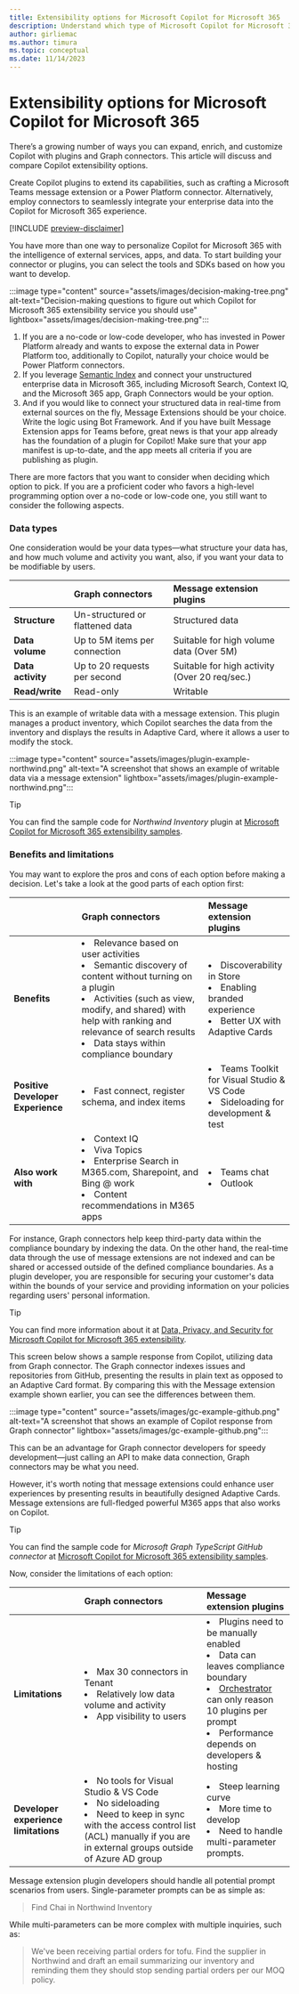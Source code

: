 ```yaml
---
title: Extensibility options for Microsoft Copilot for Microsoft 365
description: Understand which type of Microsoft Copilot for Microsoft 365 plugin or connector works best for you
author: girliemac
ms.author: timura
ms.topic: conceptual
ms.date: 11/14/2023
---
```


# Extensibility options for Microsoft Copilot for Microsoft 365

There’s a growing number of ways you can expand, enrich, and customize Copilot with plugins and Graph connectors. This article will discuss and compare Copilot extensibility options.

Create Copilot plugins to extend its capabilities, such as crafting a Microsoft Teams message extension or a Power Platform connector. Alternatively, employ connectors to seamlessly integrate your enterprise data into the Copilot for Microsoft 365 experience.

[!INCLUDE [preview-disclaimer](includes/preview-disclaimer.md)]

You have more than one way to personalize Copilot for Microsoft 365 with the intelligence of external services, apps, and data.
To start building your connector or plugins, you can select the tools and SDKs based on how you want to develop.

:::image type="content" source="assets/images/decision-making-tree.png" alt-text="Decision-making questions to figure out which Copilot for Microsoft 365 extensibility service you should use" lightbox="assets/images/decision-making-tree.png":::

1. If you are a no-code or low-code developer, who has invested in Power Platform already and wants to expose the external data in Power Platform too, additionally to Copilot, naturally your choice would be Power Platform connectors.
1. If you leverage [Semantic Index](/microsoft-365-copilot/microsoft-365-copilot-overview#semantic-index) and connect your unstructured enterprise data in Microsoft 365, including Microsoft Search, Context IQ, and the Microsoft 365 app, Graph Connectors would be your option.
1. And if you would like to connect your structured data in real-time from external sources on the fly, Message Extensions should be your choice. Write the logic using Bot Framework. And if you have built Message Extension apps for Teams before, great news is that your app already has the foundation of a plugin for Copilot! Make sure that your app manifest is up-to-date, and the app meets all criteria if you are publishing as plugin.

There are more factors that you want to consider when deciding which option to pick. If you are a proficient coder who favors a high-level programming option over a no-code or low-code one, you still want to consider the following aspects.

### Data types

One consideration would be your data types—what structure your data has, and how much volume and activity you want, also, if you want your data to be modifiable by users.

|                    | Graph connectors                | Message extension plugins       |
|:-------------------|:--------------------------------|:--------------------------------|
| **Structure**          | Un-structured or flattened data | Structured data |
| **Data volume**        | Up to 5M items per connection   | Suitable for high volume data (Over 5M) |
| **Data activity**      | Up to 20 requests per second    | Suitable for high activity (Over 20 req/sec.)|
| **Read/write**         | Read-only                       | Writable

This is an example of writable data with a message extension. This plugin manages a product inventory, which Copilot searches the data from the inventory and displays the results in Adaptive Card, where it allows a user to modify the stock.

:::image type="content" source="assets/images/plugin-example-northwind.png" alt-text="A screenshot that shows an example of writable data via a message extension" lightbox="assets/images/plugin-example-northwind.png":::

> [!TIP]
> You can find the sample code for *Northwind Inventory* plugin at [Microsoft Copilot for Microsoft 365 extensibility samples](samples.md#teams-message-extension-samples).

### Benefits and limitations

You may want to explore the pros and cons of each option before making a decision. Let's take a look at the good parts of each option first:

|                    | Graph connectors                | Message extension plugins       |
|:-------------------|:--------------------------------|:--------------------------------|
| **Benefits**       | <li>Relevance based on user activities  <li>Semantic discovery of content without turning on a plugin<li>Activities (such as view, modify, and shared) with help with ranking and relevance of search results <li>Data stays within compliance boundary| <li>Discoverability in Store <li>Enabling branded experience <li>Better UX with Adaptive Cards|
| **Positive Developer Experience** | <li>Fast connect, register schema, and index items | <li>Teams Toolkit for Visual Studio & VS Code <li>Sideloading for development & test |
| **Also work with** | <li>Context IQ <li>Viva Topics <li>Enterprise Search in M365.com, Sharepoint, and Bing @ work <li>Content recommendations in M365 apps | <li>Teams chat <li>Outlook |

For instance, Graph connectors help keep third-party data within the compliance boundary by indexing the data. On the other hand, the real-time data through the use of message extensions are not indexed and can be shared or accessed outside of the defined compliance boundaries. As a plugin developer, you are responsible for securing your customer's data within the bounds of your service and providing information on your policies regarding users' personal information.

> [!TIP]
> You can find more information about it at [Data, Privacy, and Security for Microsoft Copilot for Microsoft 365 extensibility](data-privacy-security.md).

This screen below shows a sample response from Copilot, utilizing data from Graph connector. The Graph connector indexes issues and repositories from GitHub, presenting the results in plain text as opposed to an Adaptive Card format. By comparing this with the Message extension example shown earlier, you can see the differences between them.

:::image type="content" source="assets/images/gc-example-github.png" alt-text="A screenshot that shows an example of Copilot response from Graph connector" lightbox="assets/images/gc-example-github.png":::

This can be an advantage for Graph connector developers for speedy development—just calling an API to make data connection, Graph connectors may be what you need.

However, it's worth noting that message extensions could enhance user experiences by presenting results in beautifully designed Adaptive Cards. Message extensions are full-fledged powerful M365 apps that also works on Copilot.

> [!TIP]
> You can find the sample code for *Microsoft Graph TypeScript GitHub connector* at [Microsoft Copilot for Microsoft 365 extensibility samples](samples.md#microsoft-graph-connector-samples).

Now, consider the limitations of each option:

|                    | Graph connectors                | Message extension plugins       |
|:-------------------|:--------------------------------|:--------------------------------|
| **Limitations** | <li>Max 30 connectors in Tenant <li>Relatively low data volume and activity <li>App visibility to users | <li>Plugins need to be manually enabled <li>Data can leaves compliance boundary  <li>[Orchestrator](orchestrator.md) can only reason 10 plugins per prompt <li>Performance depends on developers & hosting|
| **Developer experience limitations**  | <li>No tools for Visual Studio & VS Code <li>No sideloading <li>Need to keep in sync with the access control list (ACL) manually if you are in external groups outside of Azure AD group | <li>Steep learning curve <li>More time to develop <li>Need to handle multi-parameter prompts.

Message extension plugin developers should handle all potential prompt scenarios from users. Single-parameter prompts can be as simple as:
> Find Chai in Northwind Inventory

While multi-parameters can be more complex with multiple inquiries, such as:
> We've been receiving partial orders for tofu. Find the supplier in Northwind and draft an email summarizing our inventory and reminding them they should stop sending partial orders per our MOQ policy.
